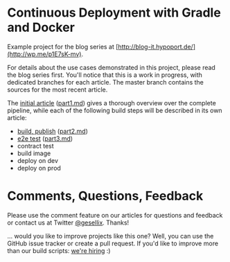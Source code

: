 Continuous Deployment with Gradle and Docker
============================================

Example project for the blog series at [http://blog-it.hypoport.de/](http://wp.me/p1E7sK-mv).

For details about the use cases demonstrated in this project, please read the blog series first. You'll notice that
this is a work in progress, with dedicated branches for each article. The master branch contains the sources for the
most recent article.

The [initial article](http://wp.me/p1E7sK-mv) ([part1.md](https://github.com/gesellix/pipeline-with-gradle-and-docker/blob/master/part1.md))
gives a thorough overview over the complete pipeline, while each of the following build steps will be described in its own article:

* [build, publish](http://wp.me/p1E7sK-nG) ([part2.md](https://github.com/gesellix/pipeline-with-gradle-and-docker/blob/master/part2.md))
* [e2e test](http://wp.me/p1E7sK-oI) ([part3.md](https://github.com/gesellix/pipeline-with-gradle-and-docker/blob/master/part3.md))
* contract test
* build image
* deploy on dev
* deploy on prod


Comments, Questions, Feedback
=============================

Please use the comment feature on our articles for questions and feedback or contact us at Twitter [@gesellix](https://twitter.com/gesellix). Thanks!


... would you like to improve projects like this one? Well, you can use the GitHub issue tracker or create a pull request.
If you'd like to improve more than our build scripts: [we're hiring](http://www.hypoport.de/stellenangebote.html) :)
